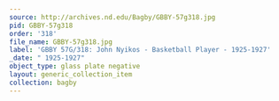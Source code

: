 ```yaml
---
source: http://archives.nd.edu/Bagby/GBBY-57g318.jpg
pid: GBBY-57g318
order: '318'
file_name: GBBY-57g318.jpg
label: 'GBBY 57G/318: John Nyikos - Basketball Player - 1925-1927'
_date: " 1925-1927"
object_type: glass plate negative
layout: generic_collection_item
collection: bagby
---
```

